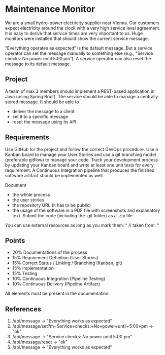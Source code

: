 # Maintenance Monitor
We are a small hydro-power electricity supplier near Vienna. Our customers expect electricity around the clock with a very high service level agreement. It is easy to derive that service times are very important to us. Huge monitors were installed that should show the current service message.

"Everything operates as expected" is the default message. But a service operator can set the message manually to something else (e.g., "Service checks: No power until 5:00 pm"). A service operator can also reset the message to its default message.

## Project
A team of max 3 members should implement a REST-based application in Java (using Spring Boot). The service should be able to manage a centrally stored message. It should be able to

* deliver the message to a client
* set it to a specific message
* reset the message
using its API.

## Requirements
Use GitHub for the project and follow the correct DevOps procedure. Use a Kanban board to manage your User Stories and use a git branching model (preferable gitflow) to manage your code. Track your development process by updating your Kanban board and write at least one unit tests for every requirement. A Continuous Integration pipeline that produces the finished software artifact should be implemented as well.

Document

* the whole process
* the user stories
* the repository URL (it has to be public)
* the usage of the software
in a PDF file with screenshots and explanatory text. Submit the code (including the .git folder) as a .zip file.

You can use external resources as long as you mark them: “ // taken from: <URL> ”

## Points
* 20% Documentations of the process
* 15% Requirement Definition (User Stories)
* 15% Correct Status / Linking / Branching (Kanban, git)
* 15% Implementation
* 15% Testing
* 10% Continuous Integration (Pipeline Testing)
* 10% Continuous Delivery (Pipeline Artifact)

All elements must be present in the documentation.

## References
1. /api/message                                                                                       -> "Everything works as expected"
2. /api/message/set?m=Service+checks:+No+power+until+5:00+pm  -> "ok"
3. /api/message                                                                                       -> "Service checks: No power until 5:00 pm"
4. /api/message/reset                                                                              -> "ok"
5. /api/message                                                                                       -> "Everything works as expected"

